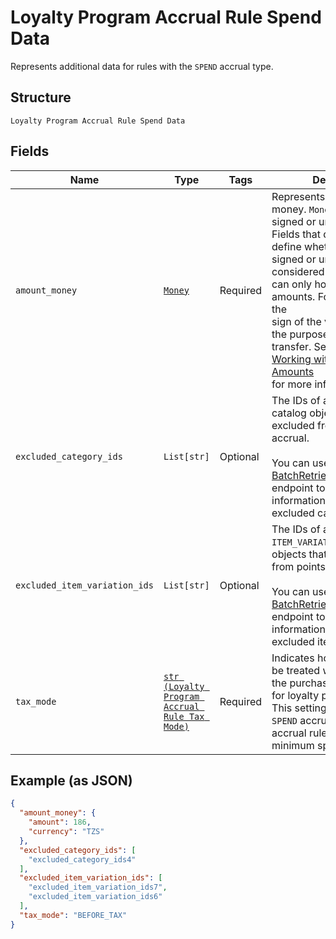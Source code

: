 
# Loyalty Program Accrual Rule Spend Data

Represents additional data for rules with the `SPEND` accrual type.

## Structure

`Loyalty Program Accrual Rule Spend Data`

## Fields

| Name | Type | Tags | Description |
|  --- | --- | --- | --- |
| `amount_money` | [`Money`](../../doc/models/money.md) | Required | Represents an amount of money. `Money` fields can be signed or unsigned.<br>Fields that do not explicitly define whether they are signed or unsigned are<br>considered unsigned and can only hold positive amounts. For signed fields, the<br>sign of the value indicates the purpose of the money transfer. See<br>[Working with Monetary Amounts](https://developer.squareup.com/docs/build-basics/working-with-monetary-amounts)<br>for more information. |
| `excluded_category_ids` | `List[str]` | Optional | The IDs of any `CATEGORY` catalog objects that are excluded from points accrual.<br><br>You can use the [BatchRetrieveCatalogObjects](api-endpoint:Catalog-BatchRetrieveCatalogObjects)<br>endpoint to retrieve information about the excluded categories. |
| `excluded_item_variation_ids` | `List[str]` | Optional | The IDs of any `ITEM_VARIATION` catalog objects that are excluded from points accrual.<br><br>You can use the [BatchRetrieveCatalogObjects](api-endpoint:Catalog-BatchRetrieveCatalogObjects)<br>endpoint to retrieve information about the excluded item variations. |
| `tax_mode` | [`str (Loyalty Program Accrual Rule Tax Mode)`](../../doc/models/loyalty-program-accrual-rule-tax-mode.md) | Required | Indicates how taxes should be treated when calculating the purchase amount used for loyalty points accrual.<br>This setting applies only to `SPEND` accrual rules or `VISIT` accrual rules that have a minimum spend requirement. |

## Example (as JSON)

```json
{
  "amount_money": {
    "amount": 186,
    "currency": "TZS"
  },
  "excluded_category_ids": [
    "excluded_category_ids4"
  ],
  "excluded_item_variation_ids": [
    "excluded_item_variation_ids7",
    "excluded_item_variation_ids6"
  ],
  "tax_mode": "BEFORE_TAX"
}
```

